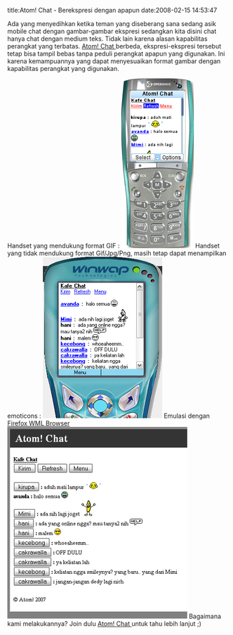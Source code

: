 title:Atom! Chat - Berekspresi dengan apapun
date:2008-02-15 14:53:47

Ada yang menyedihkan ketika teman yang diseberang sana sedang asik mobile chat dengan gambar-gambar ekspresi sedangkan kita disini chat hanya chat dengan medium teks. Tidak lain karena alasan kapabilitas perangkat yang terbatas.
<a href="http://beta.atom.web.id/">
 Atom! Chat
</a>
berbeda, ekspresi-ekspresi tersebut tetap bisa tampil bebas tanpa peduli perangkat apapun yang digunakan. Ini karena kemampuannya yang dapat menyesuaikan format gambar dengan kapabilitas perangkat yang digunakan.

Handset yang mendukung format GIF :
![image](/img/wordpress/2008-02-chat3.jpg)
Handset yang tidak mendukung format Gif/Jpg/Png, masih tetap dapat menampilkan emoticons :
![image](/img/wordpress/2008-02-chat2.jpg)
Emulasi dengan
<a href="https://addons.mozilla.org/en-US/firefox/addon/62">
 Firefox WML Browser
</a>
![image](/img/wordpress/2008-02-chat1.jpg)
Bagaimana kami melakukannya? Join dulu
<a href="http://beta.atom.web.id/">
 Atom! Chat
</a>
untuk tahu lebih lanjut ;)
